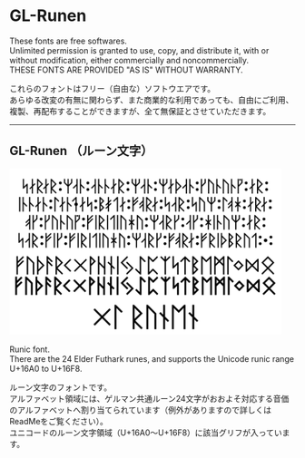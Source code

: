 # GL-Runen

These fonts are free softwares.  
Unlimited permission is granted to use, copy, and distribute it, with or without modification, either commercially and noncommercially.  
THESE FONTS ARE PROVIDED "AS IS" WITHOUT WARRANTY.

これらのフォントはフリー（自由な）ソフトウエアです。  
あらゆる改変の有無に関わらず、また商業的な利用であっても、自由にご利用、複製、再配布することができますが、全て無保証とさせていただきます。

******

## GL-Runen （ルーン文字）

<img src="https://github.com/Gutenberg-Labo/GL-Runen/blob/main/documents/GL-Runen.svg" width="95%" alt="GL-Runen - Open Source Font" />

Runic font.  
There are the 24 Elder Futhark runes, and supports the Unicode runic range U+16A0 to U+16F8.

ルーン文字のフォントです。  
アルファベット領域には、ゲルマン共通ルーン24文字がおおよそ対応する音価のアルファベットへ割り当てられています（例外がありますので詳しくはReadMeをご覧ください）。  
ユニコードのルーン文字領域（U+16A0～U+16F8）に該当グリフが入っています。
